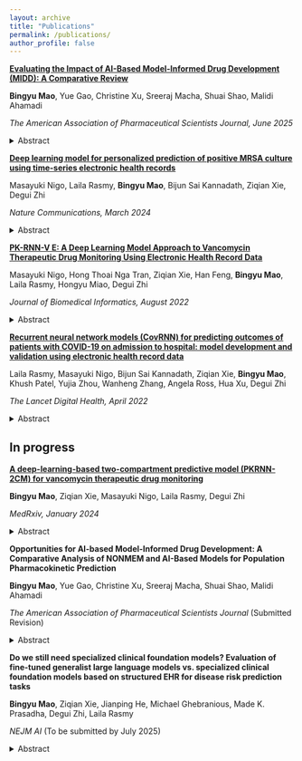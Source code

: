 ```yaml
---
layout: archive
title: "Publications"
permalink: /publications/
author_profile: false
---
```


[**Evaluating the Impact of AI-Based Model-Informed Drug Development (MIDD): A Comparative Review**](https://link.springer.com/article/10.1208/s12248-025-01075-0)

**Bingyu Mao**, Yue Gao, Christine Xu, Sreeraj Macha, Shuai Shao, Malidi Ahamadi

*The American Association of Pharmaceutical Scientists Journal, June 2025*

  <details>
  <summary>Abstract</summary>
Model-informed drug development (MIDD) methods play critical role to ensure development of efficacious, and safe individualized therapies. The application of artificial intelligence/machine learning (AI/ML) within the field of drug development has exponentially expanded. Integrating AI/ML into traditional pharmacometrics approaches or using AI/ML as a stand-alone tool has the potential to optimize dosing strategies, inform clinical trial designs, and enhance robustness of quantitative assessments of drug efficacy and safety. <br/>
  
This review systematically evaluates the impact of AI-based model-informed drug development (MIDD) methods compared to traditional approaches by blending regulatory perspectives. We conducted a systematic search on PubMed using five Medical Subject Headings (MeSH) terms and included 67 relevant studies in the analysis. The results indicate that AI models have the potential of improving MIDD approaches through different stages of drug development to inform decision-making in clinical trials. However, limitations such as the lack of standardized evaluation metrics and standardized regulatory guidelines on the use of AI-based MIDD methods were noted. Overall, this review highlights the potential applications of AI in drug development and provides a foundation for future research to optimize and integrate AI-based approaches in this field. <br/>
</details>


[**Deep learning model for personalized prediction of positive MRSA culture using time-series electronic health records**](https://www.nature.com/articles/s41467-024-46211-0) 

Masayuki Nigo, Laila Rasmy, **Bingyu Mao**, Bijun Sai Kannadath, Ziqian Xie,  Degui Zhi

*Nature Communications, March 2024*

  <details>
  <summary>Abstract</summary>
Methicillin-resistant Staphylococcus aureus (MRSA) poses significant morbidity and mortality in hospitals. Rapid, accurate risk stratification of MRSA is crucial for optimizing antibiotic therapy. Our study introduced a deep learning model, PyTorch_EHR, which leverages electronic health record (EHR) time-series data, including wide-variety patient specific data, to predict MRSA culture positivity within two weeks. 8,164 MRSA and 22,393 non-MRSA patient events from Memorial Hermann Hospital System, Houston, Texas are used for model development. PyTorch_EHR outperforms logistic regression (LR) and light gradient boost machine (LGBM) models in accuracy (AUROC_PyTorch_EHR = 0.911, AUROC_LR = 0.857, AUROC_LGBM = 0.892). External validation with 393,713 patient events from the Medical Information Mart for Intensive Care (MIMIC)-IV dataset in Boston confirms its superior accuracy (AUROC_PyTorch_EHR = 0.859, AUROC_LR = 0.816, AUROC_LGBM = 0.838). Our model effectively stratifies patients into high-, medium-, and low-risk categories, potentially optimizing antimicrobial therapy and reducing unnecessary MRSA-specific antimicrobials. This highlights the advantage of deep learning models in predicting MRSA positive cultures, surpassing traditional machine learning models and supporting clinicians’ judgments. <br/>
</details>


[**PK-RNN-V E: A Deep Learning Model Approach to Vancomycin Therapeutic Drug Monitoring Using Electronic Health Record Data**](https://www.sciencedirect.com/science/article/pii/S1532046422001782?via%3Dihub) 

Masayuki Nigo, Hong Thoai Nga Tran, Ziqian Xie, Han Feng, **Bingyu Mao**,  Laila Rasmy, Hongyu Miao,  Degui Zhi

*Journal of Biomedical Informatics, August 2022*

  <details>
  <summary>Abstract</summary>
Vancomycin is a commonly used antimicrobial in hospitals, and therapeutic drug monitoring (TDM) is required to optimize its efficacy and avoid toxicities. Bayesian models are currently recommended to predict the antibiotic levels. These models, however, although using carefully designed lab observations, were often developed in limited patient populations. The increasing availability of electronic health record (EHR) data offers an opportunity to develop TDM models for real-world patient populations. <br/>

Here, we present a deep learning-based pharmacokinetic prediction model for vancomycin (PK-RNN-V E) using a large EHR dataset of 5,483 patients with 55,336 vancomycin administrations. PK-RNN-V E takes the patient’s real-time sparse and irregular observations and offers dynamic predictions. Our results show that RNN-PK-V E offers a root mean squared error (RMSE) of 5.39 and outperforms the traditional Bayesian model (VTDM model) with an RMSE of 6.29. We believe that PK-RNN-V E can provide a pharmacokinetic model for vancomycin and other antimicrobials that require TDM. <br/>
</details>


[**Recurrent neural network models (CovRNN) for predicting outcomes of patients with COVID-19 on admission to hospital: model development and validation using electronic health record data**](https://www.thelancet.com/journals/landig/article/PIIS2589-7500(22)00049-8/fulltext) 

Laila Rasmy, Masayuki Nigo, Bijun Sai Kannadath, Ziqian Xie, **Bingyu Mao**, Khush Patel, Yujia Zhou, Wanheng Zhang, Angela Ross, Hua Xu, Degui Zhi

*The Lancet Digital Health, April 2022*

  <details>
  <summary>Abstract</summary>
Predicting outcomes of COVID-19 patients at an early stage is critical for optimized clinical care and resource management, especially during a pandemic. Although multiple machine learning models have been proposed to address this issue, based on the need for extensive data pre-processing and feature engineering, these models have not been validated or implemented outside of the original study site. <br/>

In this study, we developed recurrent neural network-based models (CovRNN) to predict the outcomes of patients with COVID-19 by use of available electronic health record data on admission to hospital, without the need for specific feature selection or missing data imputation. CovRNN was designed to predict three outcomes: in-hospital mortality, need for mechanical ventilation, and prolonged hospital stay (>7 days). For in-hospital mortality and mechanical ventilation, CovRNN produced time-to-event risk scores (survival prediction; evaluated by the concordance index) and all-time risk scores (binary prediction; area under the receiver operating characteristic curve AUROC was the main metric); we only trained a binary classification model for prolonged hospital stay. For binary classification tasks, we compared CovRNN against traditional machine learning algorithms: logistic regression and light gradient boost machine. Model performance was evaluated in the multi-hospital test set. <br/>

CovRNN binary models achieved AUROCs of 93·0% (95% CI 92·6–93·4) for the prediction of in-hospital mortality, 92·9% (92·6–93·2) for the prediction of mechanical ventilation, and 86·5% (86·2–86·9) for the prediction of a prolonged hospital stay, outperforming light gradient boost machine and logistic regression algorithms. External validation confirmed AUROCs in similar ranges (91·3–97·0% for in-hospital mortality prediction, 91·5–96·0% for the prediction of mechanical ventilation, and 81·0–88·3% for the prediction of prolonged hospital stay). For survival prediction, CovRNN achieved a concordance index of 86·0% (95% CI 85·1–86·9) for in-hospital mortality and 92·6% (92·2–93·0) for mechanical ventilation. <br/>
</details>


## In progress
[**A deep-learning-based two-compartment predictive model (PKRNN-2CM) for vancomycin therapeutic drug monitoring**](https://www.medrxiv.org/content/10.1101/2024.01.30.24302025v1) 

**Bingyu Mao**, Ziqian Xie, Masayuki Nigo, Laila Rasmy, Degui Zhi

*MedRxiv, January 2024*

  <details>
  <summary>Abstract</summary>
Objective: Vancomycin is a widely used antibiotic that requires therapeutic drug monitoring (TDM) for optimized individual dosage. The deep learning-based model PKRNN-1CM has shown the advantage of leveraging time series electronic health record (EHR) data for individualized estimation of vancomycin pharmacokinetic (PK) parameters. While one-compartment (1CM) PK models are commonly used because of their simplicity and previous trough-based clinical practices for dose adjustment, the pre-deep learning literature suggests the superiority of two-compartment models (2CM). Motivated by this, we introduce a novel deep-learning-based approach, PKRNN-2CM, for vancomycin TDM. <br/>
    
Methods: PKRNN-2CM combines RNN-driven PK parameter estimation with a 2CM PK model to predict vancomycin concentration trajectories. Training on both simulated data and real-world EHR data allows for a comprehensive evaluation of its performance. <br/>

Results: Experiments based on simulated data highlight PKRNN-2CM's superiority over the simpler 1CM model PKRNN-1CM (PKRNN-2CM RMSE=1.30, PKRNN-1CM RMSE=2.50). Application to real data showcases significant improvement over PKRNN-1CM (PKRNN-2CM RMSE=5.62, PKRNN-1CM RMSE=5.84, two-sample unpaired t-test p-value=0.01), with potential further gains expected with non-trough level measurements.  <br/>

Conclusion: PKRNN-2CM is an important improvement in vancomycin TDM, demonstrating enhanced accuracy and performance compared to the PKRNN-1CM model. This deep learning model holds potential for future individualized vancomycin TDM optimization and broader application in diverse clinical scenarios. <br/>
</details>

**Opportunities for AI-based Model-Informed Drug Development: A Comparative Analysis of NONMEM and AI-Based Models for Population Pharmacokinetic Prediction**

**Bingyu Mao**, Yue Gao, Christine Xu, Sreeraj Macha, Shuai Shao, Malidi Ahamadi

*The American Association of Pharmaceutical Scientists Journal* (Submitted Revision)

  <details>
  <summary>Abstract</summary>
Model-informed drug development (MIDD) plays an important role in pharmacometrics by analyzing clinical data using mathematical models to optimize drug dosing strategies. Traditional methods such as nonlinear mixed effects modeling (NONMEM) have long been the gold standard in population pharmacokinetic (PPK) modeling. However, the development of artificial intelligence (AI) presents a potential improvement in predictive accuracy and computational efficiency. This study evaluates the effectiveness of AI-based MIDD methods for PPK analysis, comparing them against traditional NONMEM models. We tested five machine learning (ML) models, three deep learning (DL) models, and a neural ordinary differential equations (ODE) model on both simulated and real clinical datasets under different scenarios, assessing accuracy with metrics such as root mean squared error (RMSE) and coefficient of determination (R²). Simulated datasets with known ground truth were created using a two-compartment model, while the real clinical dataset included data from 1,770 patients pooled from multiple clinical trials. Results indicate that AI/ML models often outperform NONMEM, with variations in performance depending on model type and data characteristics. Neural ODE models showed good performance, providing high accuracy and explainability with large datasets. This work provides valuable insights into the relative strengths and future applications of AI/ML in PPK modeling. <br/>
</details>

**Do we still need specialized clinical foundation models? Evaluation of fine-tuned generalist large language models vs. specialized clinical foundation models based on structured EHR for disease risk prediction tasks**

**Bingyu Mao**, Ziqian Xie, Jianping He, Michael Ghebranious, Made K. Prasadha, Degui Zhi, Laila Rasmy

*NEJM AI* (To be submitted by July 2025)

  <details>
  <summary>Abstract</summary>
Backgrounds: With the wide adoption of electronic health records (EHRs), building models predicting clinical outcomes from EHR data is a promising way to deliver value to the learning healthcare system. While models can be developed from individual hospitals' data sources, a recent trend is to develop clinical foundation models (CFMs), deep learning AI models that are pre-trained on large and potentially heterogeneous data sources to, that can boost the performance of predictive models trained with only local data. Interestingly, the rise of large language models (LLMs) has introduced a new frontier in healthcare. LLMs are much larger models than CFMs, and trained on much richer data sets, and potentially deliver a superior performance than CFMs. It is thus a timely question, what is the best type of model for predictive modeling, CFMs or LLMs? <br/>
    
Methods: In this study, we fine-tuned both CFMs and LLMs to predict disease risk using established EHR cohorts. Specifically, we compared CFMs such as Med-BERT and CLMBR against general-purpose LLMs like Mistral and LLaMA, as well as a clinical LLM (CLLM), Me-LLaMA. Classifiers were built on top of these fine-tuned models to predict the risk of pancreatic cancer (PaCa) and heart failure among diabetic patients (DHF). We evaluated the models using the same cohorts as the Med-BERT study, in addition to a similar cohort from the EHRSHOT dataset, and assessed performance based on discriminative accuracy measured primarily by the area under the receiver operating characteristic curve (AUROC) and the area under the precision-recall curve (AUPRC). <br/>

Results: On the EHR and claims datasets, specialized CFMs exhibited significantly better performance compared to LLMs, with Med-BERT achieving an AUROC of 80.57 for the PaCa task on the claims dataset while the CLLM Me-LLaMA achieved 79.87 as the highest performance from LLMs (p=0.0013). Additionally, Med-BERT gave an AUROC of 85.39 for DHF prediction on the EHR dataset, compared to the best LLM LLaMA-3.1-70B’s AUROC of 84.73 (p=0.00045). On the EHRSHOT dataset with experiments based on limited patient information, fine-tuned generalist LLMs achieved marginally higher AUROCs (AUROC from the best LLM vs. CFM: 86.1 vs. 85.25 for the diagnosis-only format, AUROC from the best LLM vs. CFM: 86.65 vs. 86.33 for the combined diagnosis, medication, and procedure format); however, the differences were not statistically significant (p=0.27 and 0.58, respectively). Despite this, CFMs and traditional ML models achieved higher AUPRCs in EHRSHOT experiments. Med-BERT achieved the highest AUPRC of 55.85 for the diagnosis-only format while the best LLM provided 41.14. CLMBR achieved the highest AUPRC of 54.9 for the combined diagnosis, medication, and procedure format, while the best LLM provided 49.07. <br/>

Conclusion: Our findings indicate that, while generalist LLMs show promise in specific cases especially when using newer versions, specialized CFMs consistently deliver superior predictive accuracy on large, complex structured EHR data. In particular, Med-BERT and CLMBR achieved significantly higher AUROCs for both PaCa and DHF tasks, highlighting their important role in clinical predictive modeling. This suggests that the choice of model for clinical disease risk prediction tasks should be driven by the complexity and volume of available data. These insights provide a valuable foundation for future research and clinical decision-making, guiding the selection and optimization of clinical predictive modeling. <br/>
</details>


